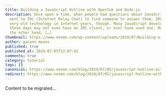```yaml
---
title: Building a JavaScript Hotline with OpenTok and Node.js
description: Once upon a time, when people had questions about JavaScript they
  went to IRC (Internet Relay Chat) to find someone to answer them. IRC is a
  very old technology in Internet years, though. Many JavaScript developers
  these days may not even have an IRC client, or ever have used one. Most, on
  the other hand, […]
thumbnail: https://www.nexmo.com/wp-content/uploads/2019/07/Building-a-JavaScript-Hotline-with-OpenTok-and-Node.js.png
author: garann-means
published: true
published_at: 2019-07-05T12:07:42
comments: true
category: tutorial
tags: []
canonical: https://www.nexmo.com/blog/2019/07/05/javascript-hotline-with-opentok-and-nodejs-dr
redirect: https://www.nexmo.com/blog/2019/07/05/javascript-hotline-with-opentok-and-nodejs-dr
---
```

Content to be migrated...